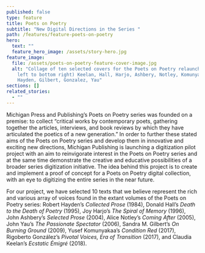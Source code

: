 ```yaml
---
published: false
type: feature
title: Poets on Poetry
subtitle: "New Digital Directions in the Series "
path: /features/feature-poets-on-poetry
hero:
  text: ""
  feature_hero_image: /assets/story-hero.jpg
feature_image:
  file: /assets/poets-on-poetry-feature-cover-image.jpg
  alt: "Collage of ten selected covers for the Poets on Poetry relaunch: (from top
    left to bottom right) Keelan, Hall, Harjo, Ashbery, Notley, Komunyakaa,
    Hayden, Gilbert, Gonzalez, Yau"
sections: []
related_stories:
  - ""
---
```

Michigan Press and Publishing’s Poets on Poetry series was founded on a premise: to collect “critical works by contemporary poets, gathering together the articles, interviews, and book reviews by which they have articulated the poetics of a new generation.” In order to further these stated aims of the Poets on Poetry series and develop them in innovative and exciting new directions, Michigan Publishing is launching a digitization pilot project with an aim to reinvigorate interest in the Poets on Poetry series and at the same time demonstrate the creative and educative possibilities of a broader series digitization initiative. The idea behind this project is to create and implement a proof of concept for a Poets on Poetry digital collection, with an eye to digitizing the entire series in the near future.

For our project, we have selected 10 texts that we believe represent the rich and various array of voices found in the extant volumes of the Poets on Poetry series: Robert Hayden’s *Collected Prose* (1984), Donald Hall’s *Death to the Death of Poetry* (1995), Joy Harjo’s *The Spiral of Memory* (1996), John Ashbery’s *Selected Prose* (2004), Alice Notley’s *Coming After* (2005), John Yau’s *The Passionate Spectator* (2006), Sandra M. Gilbert’s *On Burning Ground* (2009), Yusef Komunyakaa’s *Condition Red* (2017), Rigoberto González’s *Pivotal Voices, Era of Transition* (2017), and Claudia Keelan’s *Ecstatic Émigré* (2018).